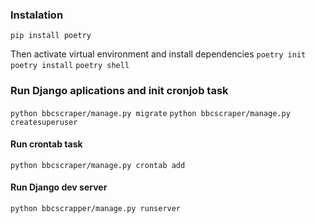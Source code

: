 ### Instalation

```pip install poetry```

Then activate virtual environment and install dependencies
```poetry init```
```poetry install```
```poetry shell```

### Run Django aplications and init cronjob task

```python bbcscraper/manage.py migrate```
```python bbcscraper/manage.py createsuperuser```

#### Run crontab task
```python bbcscraper/manage.py crontab add```

#### Run Django dev server
```python bbcscrapper/manage.py runserver```